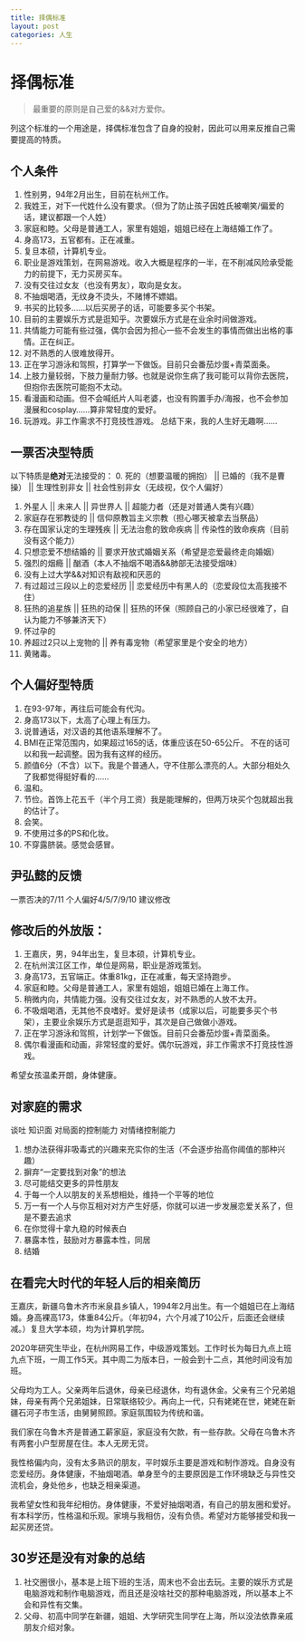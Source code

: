 ```yaml
---
title: 择偶标准
layout: post
categories: 人生
---
```


# 择偶标准
> 最重要的原则是自己爱的&&对方爱你。

列这个标准的一个用途是，择偶标准包含了自身的投射，因此可以用来反推自己需要提高的特质。

## 个人条件
1. 性别男，94年2月出生，目前在杭州工作。
2. 我姓王，对下一代姓什么没有要求。（但为了防止孩子因姓氏被嘲笑/偏爱的话，建议都跟一个人姓）
3. 家庭和睦。父母是普通工人，家里有姐姐，姐姐已经在上海结婚工作了。
4. 身高173，五官都有。正在减重。
5. 复旦本硕，计算机专业。
6. 职业是游戏策划，在网易游戏。收入大概是程序的一半，在不削减风险承受能力的前提下，无力买房买车。
7. 没有交往过女友（也没有男友），取向是女友。
8. 不抽烟喝酒，无纹身不烫头，不赌博不嫖娼。
9. 书买的比较多……以后买房子的话，可能要多买个书架。
10. 目前的主要娱乐方式是逛知乎。次要娱乐方式是在业余时间做游戏。
11. 共情能力可能有些过强，偶尔会因为担心一些不会发生的事情而做出出格的事情。正在纠正。
12. 对不熟悉的人很难放得开。
13. 正在学习游泳和驾照，打算学一下做饭。目前只会番茄炒蛋+青菜面条。
14. 上肢力量较弱，下肢力量耐力够。也就是说你生病了我可能可以背你去医院，但抱你去医院可能抱不太动。
15. 看漫画和动画。但不会喊纸片人叫老婆，也没有购置手办/海报，也不会参加漫展和cosplay……算非常轻度的爱好。
16. 玩游戏。非工作需求不打竞技性游戏。
总结下来，我的人生好无趣啊……

## 一票否决型特质
以下特质是**绝对**无法接受的：
0. 死的（想要温暖的拥抱） || 已婚的（我不是曹操） || 生理性别非女 || 社会性别非女（无歧视，仅个人偏好）
1. 外星人 || 未来人 || 异世界人 || 超能力者（还是对普通人类有兴趣）
2. 家庭存在邪教徒的 || 信仰原教旨主义宗教（担心哪天被拿去当祭品）
3. 存在国家认定的生理残疾 || 无法治愈的致命疾病 || 传染性的致命疾病（目前没有这个能力）
4. 只想恋爱不想结婚的 || 要求开放式婚姻关系（希望是恋爱最终走向婚姻）
5. 强烈的烟瘾 || 酗酒（本人不抽烟不喝酒&&肺部无法接受烟味）
6. 没有上过大学&&对知识有敌视和厌恶的
7. 有过超过三段以上的恋爱经历 || 恋爱经历中有黑人的（恋爱段位太高我接不住）
8. 狂热的追星族 || 狂热的动保 || 狂热的环保（照顾自己的小家已经很难了，自认为能力不够兼济天下）
9. 怀过孕的 
10. 养超过2只以上宠物的 || 养有毒宠物（希望家里是个安全的地方）
11. 黄赌毒。

## 个人偏好型特质
1. 在93-97年，再往后可能会有代沟。
2. 身高173以下，太高了心理上有压力。
3. 说普通话，对汉语的其他语系理解不了。
4. BMI在正常范围内，如果超过165的话，体重应该在50-65公斤。
不在的话可以和我一起调整。因为我有这样的经历。
5. 颜值6分（不含）以下。我是个普通人，守不住那么漂亮的人。大部分相处久了我都觉得挺好看的……
6. 温和。
7. 节俭。首饰上花五千（半个月工资）我是能理解的，但两万块买个包就超出我的估计了。
8. 会笑。
9. 不使用过多的PS和化妆。
10. 不穿露脐装。感觉会感冒。

## 尹弘懿的反馈
一票否决的7/11
个人偏好4/5/7/9/10
建议修改

## 修改后的外放版：

1. 王嘉庆，男，94年出生，复旦本硕，计算机专业。
2. 在杭州滨江区工作，单位是网易，职业是游戏策划。
3. 身高173，五官端正。体重81kg，正在减重，每天坚持跑步。
4. 家庭和睦。父母是普通工人，家里有姐姐，姐姐已婚在上海工作。
5. 稍微内向，共情能力强。没有交往过女友，对不熟悉的人放不太开。
6. 不吸烟喝酒，无其他不良嗜好。爱好是读书（成家以后，可能要多买个书架），主要业余娱乐方式是逛逛知乎，其次是自己做做小游戏。
7. 正在学习游泳和驾照，计划学一下做饭。目前只会番茄炒蛋+青菜面条。
8. 偶尔看漫画和动画，非常轻度的爱好。偶尔玩游戏，非工作需求不打竞技性游戏。

希望女孩温柔开朗，身体健康。

## 对家庭的需求
谈吐
知识面
对局面的控制能力
对情绪控制能力

1. 想办法获得非吸毒式的兴趣来充实你的生活（不会逐步抬高你阈值的那种兴趣）
2. 摒弃“一定要找到对象”的想法
3. 尽可能结交更多的异性朋友
4. 于每一个人以朋友的关系想相处，维持一个平等的地位
5. 万一有一个人与你互相对对方产生好感，你就可以进一步发展恋爱关系了，但是不要去追求
6. 在你觉得十拿九稳的时候表白
7. 暴露本性，鼓励对方暴露本性，同居
8. 结婚

## 在看完大时代的年轻人后的相亲简历
王嘉庆，新疆乌鲁木齐市米泉县乡镇人，1994年2月出生。有一个姐姐已在上海结婚。身高裸高173，体重84公斤。（年初94，六个月减了10公斤，后面还会继续减。）复旦大学本硕，均为计算机学院。

2020年研究生毕业，在杭州网易工作，中级游戏策划。工作时长为每日九点上班九点下班，一周工作5天。其中周二为版本日，一般会到十二点，其他时间没有加班。

父母均为工人。父亲两年后退休，母亲已经退休，均有退休金。父亲有三个兄弟姐妹，母亲有两个兄弟姐妹，日常联络较少。再向上一代，只有姥姥在世，姥姥在新疆石河子市生活，由舅舅照顾。家庭氛围较为传统和谐。

我们家在乌鲁木齐是普通工薪家庭，家庭没有欠款，有一些存款。父母在乌鲁木齐有两套小户型房屋在住。本人无房无贷。

我性格偏内向，没有太多熟识的朋友，平时娱乐主要是游戏和制作游戏。自身没有恋爱经历。身体健康，不抽烟喝酒。单身至今的主要原因是工作环境缺乏与异性交流机会，身处他乡，也缺乏相亲渠道。

我希望女性和我年纪相仿。身体健康，不爱好抽烟喝酒，有自己的朋友圈和爱好。有本科学历，性格温和乐观。家境与我相仿，没有负债。希望对方能够接受和我一起买房还贷。

## 30岁还是没有对象的总结
1. 社交圈很小，基本是上班下班的生活，周末也不会出去玩。主要的娱乐方式是电脑游戏和制作电脑游戏，而且还是没啥社交的那种电脑游戏，所以基本上不会和异性有交集。
2. 父母、初高中同学在新疆，姐姐、大学研究生同学在上海，所以没法依靠亲戚朋友介绍对象。
